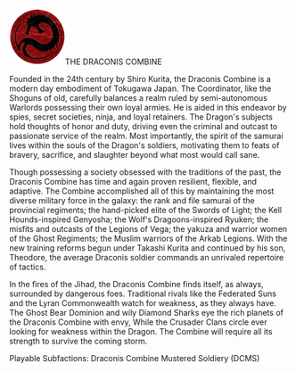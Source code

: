 ![dclogo](../_img/draconiscombine.gif)THE DRACONIS COMBINE

Founded in the 24th century by Shiro Kurita, the Draconis Combine is a modern day embodiment of Tokugawa Japan. The Coordinator, like the Shoguns of old, carefully balances a realm ruled by semi-autonomous Warlords possessing their own loyal armies. He is aided in this endeavor by spies, secret societies, ninja, and loyal retainers. The Dragon's subjects hold thoughts of honor and duty, driving even the criminal and outcast to passionate service of the realm. Most importantly, the spirit of the samurai lives within the souls of the Dragon's soldiers, motivating them to feats of bravery, sacrifice, and slaughter beyond what most would call sane.

Though possessing a society obsessed with the traditions of the past, the Draconis Combine has time and again proven resilient, flexible, and adaptive. The Combine accomplished all of this by maintaining the most diverse military force in the galaxy: the rank and file samurai of the provincial regiments; the hand-picked elite of the Swords of Light; the Kell Hounds-inspired Genyosha; the Wolf's Dragoons-inspired Ryuken; the misfits and outcasts of the Legions of Vega; the yakuza and warrior women of the Ghost Regiments; the Muslim warriors of the Arkab Legions. With the new training reforms begun under Takashi Kurita and continued by his son, Theodore, the average Draconis soldier commands an unrivaled repertoire of tactics.

In the fires of the Jihad, the Draconis Combine finds itself, as always, surrounded by dangerous foes. Traditional rivals like the Federated Suns and the Lyran Commonwealth watch for weakness, as they always have. The Ghost Bear Dominion and wily Diamond Sharks eye the rich planets of the Draconis Combine with envy, While the Crusader Clans circle ever looking for weakness within the Dragon.  The Combine will require all its strength to survive the coming storm.


Playable Subfactions:
Draconis Combine Mustered Soldiery (DCMS)

